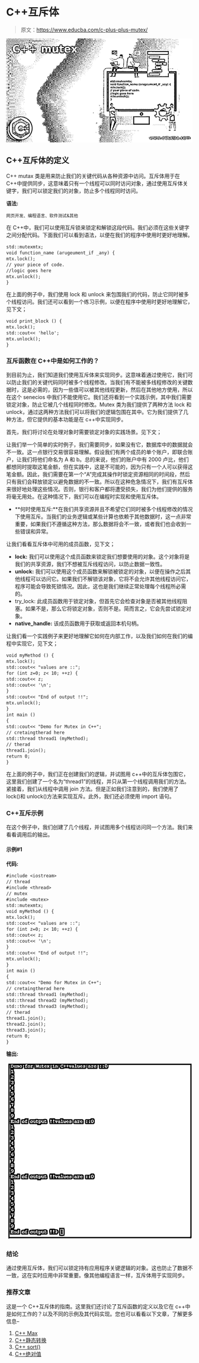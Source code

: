 # C++互斥体

> 原文：<https://www.educba.com/c-plus-plus-mutex/>

![C++ mutex](img/11ac2ee16968bef1000c58d45e235084.png)



## C++互斥体的定义

C++ mutax 类是用来防止我们的关键代码从各种资源中访问。互斥体用于在 C++中提供同步，这意味着只有一个线程可以同时访问对象，通过使用互斥体关键字，我们可以锁定我们的对象，防止多个线程同时访问。

**语法:**

<small>网页开发、编程语言、软件测试&其他</small>

在 C++中，我们可以使用互斥锁来锁定和解锁这段代码。我们必须在这些关键字之间分配代码。下面我们可以看到语法，以便在我们的程序中使用时更好地理解。

```
std::mutexmtx;
void function_name (arugeument_if _any) {
mtx.lock();
// your piece of code.
//logic goes here
mtx.unlock();
}
```

在上面的例子中，我们使用 lock 和 unlock 来包围我们的代码，防止它同时被多个线程访问。我们还可以看到一个练习示例，以便在程序中使用时更好地理解它，见下文；

```
void print_block () {
mtx.lock();
std::cout<< 'hello';
mtx.unlock();
}
```

### 互斥函数在 C++中是如何工作的？

到目前为止，我们知道我们使用互斥体来实现同步。这意味着通过使用它，我们可以防止我们的关键代码同时被多个线程修改。当我们有不能被多线程修改的关键数据时，这是必需的，因为一些值可以被其他线程更新，然后在其他地方使用，所以在这个 senecios 中我们不能使用它。我们还将看到一个实践示例，其中我们需要锁定对象，防止它被几个线程同时修改。Mutex 类为我们提供了两种方法 lock 和 unlock，通过这两种方法我们可以将我们的逻辑包围在其中。它为我们提供了几种方法，但它提供的基本功能是在 c++中实现同步。

首先，我们将讨论在处理对象时需要锁定对象的实践场景。见下文；

让我们举一个简单的实时例子，我们需要同步，如果没有它，数据库中的数据就会不一致。这一点银行交易很容易理解。假设我们有两个成员的单个账户，即联合账户，让我们将他们命名为 A 和 b。总的来说，他们的账户中有 2000 卢比，他们都想同时提取这笔金额，但在实践中，这是不可能的，因为只有一个人可以获得这笔金额。因此，我们需要在第一个“A”完成其操作时锁定资源相同的时间段，然后只有我们会释放锁定以避免数据的不一致。所以在这种危急情况下，我们有互斥体来很好地处理这些情况。否则，银行和客户都将遭受损失，我们为他们提供的服务将毫无用处。在这种情况下，我们可以在编程时实现和使用互斥体。

*   **何时使用互斥:**在我们共享资源并且不希望它们同时被多个线程修改的情况下使用互斥。当我们的业务逻辑或某些计算也依赖于其他数据时，这一点非常重要，如果我们不遵循这种方法，那么数据将会不一致，或者我们也会收到一些错误和异常。

让我们看看互斥体中可用的成员函数，见下文；

*   **lock:** 我们可以使用这个成员函数来锁定我们想要使用的对象。这个对象将是我们的共享资源，我们不想被互斥线程访问，以防止数据一致性。
*   **unlock:** 我们可以使用这个成员函数来解锁被锁定的对象，以便在操作之后其他线程可以访问它。如果我们不解锁该对象，它将不会允许其他线程访问它，程序可能会导致死锁情况。因此，这也是我们继续正常处理每个线程所必需的。
*   try_lock: 此成员函数用于锁定对象，但首先它会检查对象是否被其他线程阻塞。如果不是，那么它将锁定对象，否则不是。简而言之，它会先尝试锁定对象。
*   **native_handle:** 该成员函数用于获取或返回本机句柄。

让我们看一个实践例子来更好地理解它如何在内部工作，以及我们如何在我们的编程中实现它，见下文；

```
void myMethod () {
mtx.lock();
std::cout<< "values are ::";
for (int z=0; z< 10; ++z) {
std::cout<< z;
std::cout<< '\n';
}
std::cout<< "End of output !!";
mtx.unlock();
}
int main ()
{
std::cout<< "Demo for Mutex in C++";
// cretaingtherad here
std::thread thread1 (myMethod);
// therad
thread1.join();
return 0;
}
```

在上面的例子中，我们正在创建我们的逻辑，并试图用 c++中的互斥体包围它，这里我们创建了一个名为“thread1”的线程，并只从第一个线程调用我们的方法。紧接着，我们从线程中调用 join 方法。但是正如我们注意到的，我们使用了 lock()和 unlock()方法来实现互斥。此外，我们还必须使用 import 语句。

### C++互斥示例

在这个例子中，我们创建了几个线程，并试图用多个线程访问同一个方法。我们来看看调用后的输出。

#### 示例#1

**代码:**

```
#include <iostream>
// thread
#include <thread>
// mutex
#include <mutex>
std::mutexmtx;
void myMethod () {
mtx.lock();
std::cout<< "values are ::";
for (int z=0; z< 10; ++z) {
std::cout<< z;
std::cout<< '\n';
}
std::cout<< "End of output !!";
mtx.unlock();
}
int main ()
{
std::cout<< "Demo for Mutex in C++";
// cretaingtherad here
std::thread thread1 (myMethod);
std::thread thread2 (myMethod);
std::thread thread3 (myMethod);
// therad
thread1.join();
thread2.join();
thread3.join();
return 0;
}
```

**输出:**

![C++ mutex-1.1](img/a0725994bafd7cdf208facd523eba3f0.png)



### 结论

通过使用互斥体，我们可以锁定持有应用程序关键逻辑的对象。这也防止了数据不一致，这在实时应用中非常重要。像其他编程语言一样，互斥体用于实现同步。

### 推荐文章

这是一个 C++互斥体的指南。这里我们还讨论了互斥函数的定义以及它在 c++中是如何工作的？以及不同的示例及其代码实现。您也可以看看以下文章，了解更多信息–

1.  [C++ Max](https://www.educba.com/c-plus-plus-max/)
2.  [C++静态转换](https://www.educba.com/c-plus-plus-static_cast/)
3.  [C++ sort()](https://www.educba.com/c-plus-plus-sort/)
4.  [C++绝对值](https://www.educba.com/c-plus-plus-absolute-value/)





